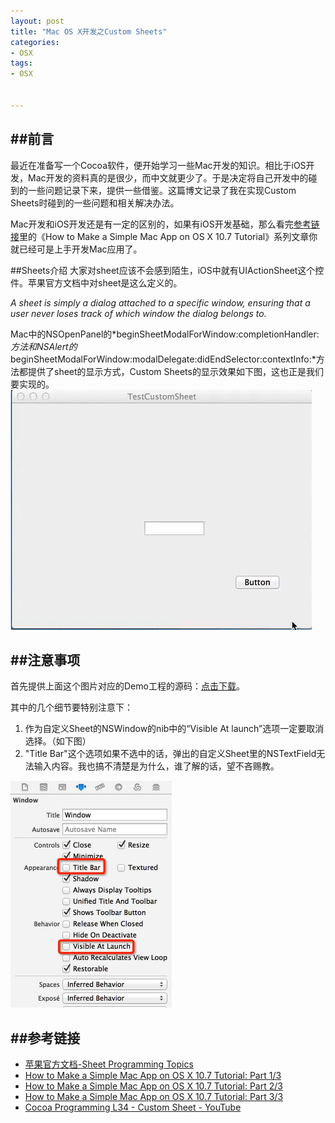 ```yaml
---
layout: post
title: "Mac OS X开发之Custom Sheets"
categories:
- OSX
tags:
- OSX


---
```


##前言
----

最近在准备写一个Cocoa软件，便开始学习一些Mac开发的知识。相比于iOS开发，Mac开发的资料真的是很少，而中文就更少了。于是决定将自己开发中的碰到的一些问题记录下来，提供一些借鉴。这篇博文记录了我在实现Custom Sheets时碰到的一些问题和相关解决办法。

Mac开发和iOS开发还是有一定的区别的，如果有iOS开发基础，那么看完[参考链接](#link)里的《How to Make a Simple Mac App on OS X 10.7 Tutorial》系列文章你就已经可是上手开发Mac应用了。

##Sheets介绍
大家对sheet应该不会感到陌生，iOS中就有UIActionSheet这个控件。苹果官方文档中对sheet是这么定义的。

*A sheet is simply a dialog attached to a specific window, ensuring that a user never loses track of which window the dialog belongs to.*

Mac中的NSOpenPanel的*beginSheetModalForWindow:completionHandler:*方法和NSAlert的*beginSheetModalForWindow:modalDelegate:didEndSelector:contextInfo:*方法都提供了sheet的显示方式，Custom Sheets的显示效果如下图，这也正是我们要实现的。
![sheetDemo](/assets/images/sheetDemo_20131018.gif)

##注意事项
----

首先提供上面这个图片对应的Demo工程的源码：[点击下载](/assets/download/TestCustomSheet_20131018.zip)。

其中的几个细节要特别注意下：

1. 作为自定义Sheet的NSWindow的nib中的“Visible At launch”选项一定要取消选择。（如下图）
2. "Title Bar"这个选项如果不选中的话，弹出的自定义Sheet里的NSTextField无法输入内容。我也搞不清楚是为什么，谁了解的话，望不吝赐教。

<img src='/assets/images/qq-cut-20131018.jpg' width=258 height=363 align=center/>


<a id='link' name='link'> </a>
##参考链接
---

* [苹果官方文档-Sheet Programming Topics](https://developer.apple.com/library/mac/documentation/cocoa/conceptual/Sheets/Tasks/UsingCustomSheets.html#//apple_ref/doc/uid/20001290-BABFIBIA)
* [How to Make a Simple Mac App on OS X 10.7 Tutorial: Part 1/3](http://www.raywenderlich.com/17811/how-to-make-a-simple-mac-app-on-os-x-10-7-tutorial-part-13)
* [How to Make a Simple Mac App on OS X 10.7 Tutorial: Part 2/3](http://www.raywenderlich.com/18319/how-to-make-a-simple-mac-app-on-os-x-10-7-tutorial-part-23)
* [How to Make a Simple Mac App on OS X 10.7 Tutorial: Part 3/3](http://www.raywenderlich.com/18413/how-to-make-a-simple-mac-app-on-os-x-10-7-tutorial-part-33)
* [Cocoa Programming L34 - Custom Sheet - YouTube
](http://www.youtube.com/watch?v=QBkO6TD-fWA)